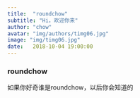 ```yaml
---
title:  "roundchow"
subtitle: "Hi，欢迎你来"
author: "chow"
avatar: "img/authors/timg06.jpg"
image: "img/timg06.jpg"
date:   2018-10-04 19:00:00
---
```


### roundchow

如果你好奇谁是roundchow，以后你会知道的

